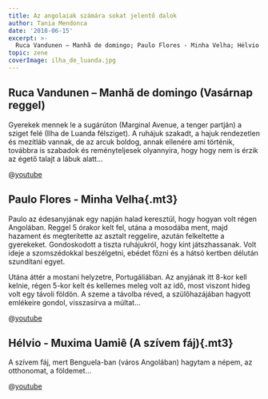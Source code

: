 ```yaml
---
title: Az angolaiak számára sokat jelentő dalok
author: Tania Mendonca
date: '2018-06-15'
excerpt: >-
  Ruca Vandunen – Manhã de domingo; Paulo Flores - Minha Velha; Hélvio - Muxima Uamiê. A jövőben bővülni fog a lista.
topic: zene
coverImage: ilha_de_luanda.jpg
---
```


## Ruca Vandunen – Manhã de domingo (Vasárnap reggel)

Gyerekek mennek le a sugárúton (Marginal Avenue, a tenger partján) a sziget felé (Ilha de Luanda félsziget). A ruhájuk szakadt, a hajuk rendezetlen és mezítláb vannak, de az arcuk boldog, annak ellenére ami történik, továbbra is szabadok és reményteljesek olyannyira, hogy hogy nem is érzik az égető talajt a lábuk alatt...

@[youtube](VuVQ0nsSJZQ)

## Paulo Flores - Minha Velha{.mt3}

Paulo az édesanyjának egy napján halad keresztül, hogy hogyan volt régen Angolában. Reggel 5 órakor kelt fel, utána a mosodába ment, majd hazament és megterítette az asztalt reggelire, azután felkeltette a gyerekeket. Gondoskodott a tiszta ruhájukról, hogy kint játszhassanak. Volt ideje a szomszédokkal beszélgetni, ebédet főzni és a hátsó kertben délután szundítani egyet.

Utána áttér a mostani helyzetre, Portugáliában. Az anyjának itt 8-kor kell kelnie, régen 5-kor kelt és kellemes meleg volt az idő, most viszont hideg volt egy távoli földön. A szeme a távolba réved, a szülőhazájában hagyott emlékeire gondol, visszasírva a múltat...

@[youtube](uJF_jJE7b24)


## Hélvio - Muxima Uamiê (A szívem fáj){.mt3}

A szívem fáj, mert Benguela-ban (város Angolában) hagytam a népem, az otthonomat, a földemet...

@[youtube](tw3pqPqsEe8)
